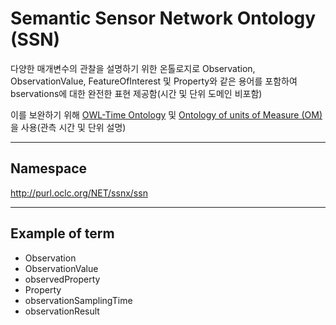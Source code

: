 # Semantic Sensor Network Ontology (SSN)

다양한 매개변수의 관찰을 설명하기 위한 온톨로지로  Observation, ObservationValue, FeatureOfInterest 및 Property와 같은 용어를 포함하여 bservations에 대한 완전한 표현 제공함(시간 및 단위 도메인 비포함)

이를 보완하기 위해 [OWL-Time Ontology](https://github.com/shnhj/building/blob/main/ontology/OWL-Time_Ontology.md) 및 [Ontology of units of Measure (OM)](//Ontology_of_units_of_Measure_(OM).md)을 사용(관측 시간 및 단위 설명)

---
## Namespace

http://purl.oclc.org/NET/ssnx/ssn

---

## Example of term

- Observation
- ObservationValue
- observedProperty
- Property
- observationSamplingTime
- observationResult




